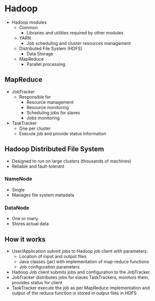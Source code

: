 # Hadoop

+ Hadoop modules
    + Common
        + Libraries and utilities required by other modules
    + YARN
        + Job scheduling and cluster resources management
    + Distributed File System (HDFS)
        + Data Storage
    + MapReduce
        + Parallel processing

## MapReduce

+ JobTracker
    + Responsible for
        + Resource management
        + Resource monitoring
        + Scheduling jobs for slaves
        + Jobs monitoring
+ TaskTracker
    + One per cluster
    + Execute job and
        provide status information

## Hadoop Distributed File System

+ Designed to run on large clusters (thousands of machines)
+ Reliable and fault-tolerant

### NameNode

+ Single
+ Manages file system metadata

### DataNode

+ One or many
+ Stores actual data

## How it works

+ User/Application submit jobs to Hadoop job client with parameters:
    + Location of input and output files
    + Java classes (jar) with implementation
        of map-reduce functions
    + Job configuration parameters
+ Hadoop Job client submits jobs and configuration to the JobTracker
+ JobTracker distributes jobs for slaves TaskTrackers,
    monitors them, provides status for client
+ TaskTracker execute the job as per MapReduce implementation
    and output of the reduce function is stored in output files in HDFS

